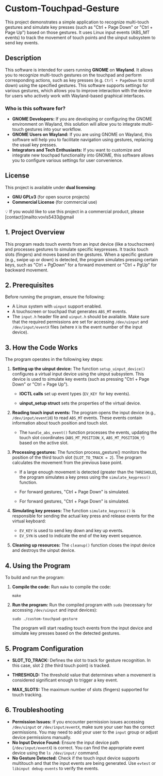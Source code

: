# Custom-Touchpad-Gesture
This project demonstrates a simple application to recognize multi-touch gestures and simulate key presses (such as "Ctrl + Page Down" or "Ctrl + Page Up") based on those gestures. It uses Linux input events (ABS_MT events) to track the movement of touch points and the uinput subsystem to send key events.

## Description

This software is intended for users running **GNOME** on **Wayland**. It allows you to recognize multi-touch gestures on the touchpad and perform corresponding actions, such as key presses (e.g. `Ctrl + PageDown` to scroll down) using the specified gestures. This software supports settings for various gestures, which allows you to improve interaction with the device for users who actively work with Wayland-based graphical interfaces.

### Who is this software for?

- **GNOME Developers:** If you are developing or configuring the GNOME environment on Wayland, this solution will allow you to integrate multi-touch gestures into your workflow.
- **GNOME Users on Wayland:** If you are using GNOME on Wayland, this software will help you to facilitate navigation using gestures, replacing the usual key presses.
- **Integrators and Tech Enthusiasts:** If you want to customize and integrate new touchpad functionality into GNOME, this software allows you to configure various settings for user convenience.

## License

This project is available under **dual licensing**:

- **GNU GPLv3** (for open source projects)
- **Commercial License** (for commercial use)

💡 If you would like to use this project in a commercial product, please [contact](mailto:vovls5433@gmail



## 1. Project Overview
This program reads touch events from an input device (like a touchscreen) and processes gestures to simulate specific keypresses. It tracks touch slots (fingers) and moves based on the gestures. When a specific gesture (e.g., swipe up or down) is detected, the program simulates pressing certain keys, such as "Ctrl + PgDown" for a forward movement or "Ctrl + PgUp" for backward movement.

## 2. Prerequisites
Before running the program, ensure the following:
- A Linux system with `uinput` support enabled.
- A touchscreen or touchpad that generates `ABS_MT` events.
- The `input.h` header file and `uinput.h` should be available.
Make sure that the required permissions are set for accessing `/dev/uinput` and `/dev/input/eventX` files (where `X` is the event number of the input device).

## 3. How the Code Works
The program operates in the following key steps:

1. **Setting up the uinput device:** The function `setup_uinput_device()` configures a virtual input device using the uinput subsystem. This device is used to simulate key events (such as pressing "Ctrl + Page Down" or "Ctrl + Page Up").

    - **IOCTL calls** set up event types (`EV_KEY `for key events).

    - **uinput_setup struct** sets the properties of the virtual device.

2. **Reading touch input events:** The program opens the input device (e.g., `/dev/input/event10`) to read `ABS_MT` events. These events contain information about touch position and touch slot.

   - The `handle_abs_event()` function processes the events, updating the touch slot coordinates (`ABS_MT_POSITION_X`, `ABS_MT_POSITION_Y`) based on the active slot.

3. **Processing gestures:**  The function process_gesture() monitors the position of the third touch slot (`SLOT_TO_TRACK = 2`). The program calculates the movement from the previous base point.

   - If a large enough movement is detected (greater than the `THRESHOLD`), the program simulates a key press using the `simulate_keypress()` function. 

   - For forward gestures, "Ctrl + Page Down" is simulated.

   - For forward gestures, "Ctrl + Page Down" is simulated.

   

4. **Simulating key presses:** The function `simulate_keypress()` is responsible for sending the actual key press and release events for the virtual keyboard:

   - `EV_KEY` is used to send key down and key up events.
   - `EV_SYN` is used to indicate the end of the key event sequence.

5. **Cleaning up resources:** The `cleanup()` function closes the input device and destroys the uinput device.

## 4. Using the Program
To build and run the program:

1. **Compile the code:** Run `make` to compile the code:

   ``` make ``` 

2. **Run the program:** Run the compiled program with `sudo` (necessary for accessing `/dev/uinput` and input devices):

   ```sudo ./custom-touchpad-gesture``` 
   
   The program will start reading touch events from the input device and simulate key presses based on the detected gestures.
   
## 5. Program Configuration
- **SLOT_TO_TRACK:** Defines the slot to track for gesture recognition. In this case, slot 2 (the third touch point) is tracked.

- **THRESHOLD:** The threshold value that determines when a movement is considered significant enough to trigger a key event.

- **MAX_SLOTS:** The maximum number of slots (fingers) supported for touch tracking.

## 6. Troubleshooting

  - **Permission Issues:** If you encounter permission issues accessing `/dev/uinput` or 	`/dev/input/eventX`, make sure your user has the correct permissions. You may need to add your user to the `input` group or adjust device permissions manually.
  - **No Input Device Found:** Ensure the input device path (`/dev/input/eventX`) is correct. You can find the appropriate event device using the `ls /dev/input/` command.
  - **No Gesture Detected:** Check if the touch input device supports multitouch and that the input events are being generated. Use `evtest` or `libinput debug-events` to verify the events.